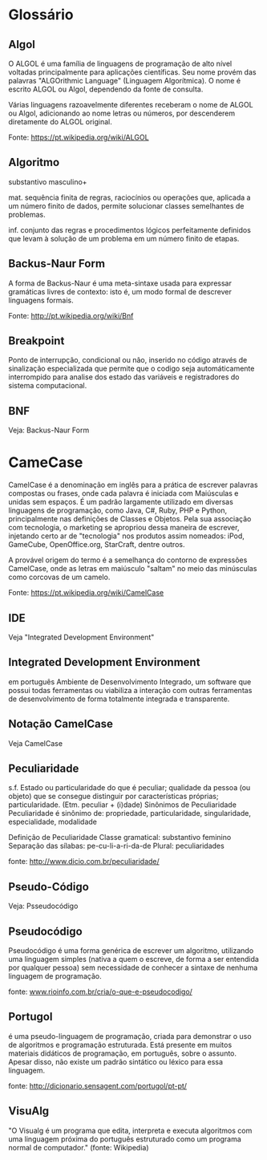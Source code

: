 # Glossário

## Algol
O ALGOL é uma família de linguagens de programação de alto nível voltadas principalmente para aplicações científicas. Seu nome provém das palavras "ALGOrithmic Language" (Linguagem Algorítmica).
O nome é escrito ALGOL ou Algol, dependendo da fonte de consulta.

Várias linguagens razoavelmente diferentes receberam o nome de ALGOL ou Algol, adicionando ao nome letras ou números, por descenderem diretamente do ALGOL original.

Fonte: https://pt.wikipedia.org/wiki/ALGOL
## Algoritmo
substantivo masculino+

mat. sequência finita de regras, raciocínios ou operações que, aplicada a um número finito de dados, permite solucionar classes semelhantes de problemas.

inf. conjunto das regras e procedimentos lógicos perfeitamente definidos que levam à solução de um problema em um número finito de etapas.

## Backus-Naur Form
A forma de Backus-Naur é uma meta-sintaxe usada para expressar gramáticas livres de contexto: isto é, um modo formal de descrever linguagens formais.

Fonte: http://pt.wikipedia.org/wiki/Bnf

## Breakpoint
Ponto de interrupção, condicional ou não, inserido no código através de sinalização especializada que permite que o codigo seja automáticamente interrompido para analise dos estado das variáveis e registradores do sistema computacional.

## BNF
Veja: Backus-Naur Form

# CameCase
CamelCase é a denominação em inglês para a prática de escrever palavras compostas ou frases, onde cada palavra é iniciada com Maiúsculas e unidas sem espaços. É um padrão largamente utilizado em diversas linguagens de programação, como Java, C#, Ruby, PHP e Python, principalmente nas definições de Classes e Objetos. Pela sua associação com tecnologia, o marketing se apropriou dessa maneira de escrever, injetando certo ar de "tecnologia" nos produtos assim nomeados: iPod, GameCube, OpenOffice.org, StarCraft, dentre outros.

A provável origem do termo é a semelhança do contorno de expressões CamelCase, onde as letras em maiúsculo "saltam" no meio das minúsculas como corcovas de um camelo.

Fonte: https://pt.wikipedia.org/wiki/CamelCase

## IDE
Veja "Integrated Development Environment"

## Integrated Development Environment
em português Ambiente de Desenvolvimento Integrado, um software que possui todas ferramentas ou viabiliza a interação com outras ferramentas de desenvolvimento de forma totalmente integrada e transparente.

## Notação CamelCase
Veja CamelCase

## Peculiaridade
s.f. Estado ou particularidade do que é peculiar; qualidade da pessoa (ou objeto) que se consegue distinguir por características próprias; particularidade.
(Etm. peculiar + (i)dade)
Sinônimos de Peculiaridade
Peculiaridade é sinônimo de: propriedade, particularidade, singularidade, especialidade, modalidade

Definição de Peculiaridade
Classe gramatical: substantivo feminino
Separação das sílabas: pe-cu-li-a-ri-da-de
Plural: peculiaridades

fonte: http://www.dicio.com.br/peculiaridade/

## Pseudo-Código
Veja: Psseudocódigo

## Pseudocódigo
Pseudocódigo é uma forma genérica de escrever um algoritmo, utilizando uma linguagem simples (nativa a quem o escreve, de forma a ser entendida por qualquer pessoa) sem necessidade de conhecer a sintaxe de nenhuma linguagem de programação.

fonte: www.rioinfo.com.br/cria/o-que-e-pseudocodigo/

## Portugol 
é uma pseudo-linguagem de programação, criada para demonstrar o uso de algoritmos e programação estruturada. Está presente em muitos materiais didáticos de programação, em português, sobre o assunto. Apesar disso, não existe um padrão sintático ou léxico para essa linguagem.

fonte: http://dicionario.sensagent.com/portugol/pt-pt/

## VisuAlg
"O Visualg é um programa que edita, interpreta e executa algoritmos com uma linguagem próxima do português estruturado como um programa normal de computador." (fonte: Wikipedia)


